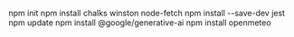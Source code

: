 npm init
npm install chalks winston node-fetch
npm install --save-dev jest
npm update
npm install @google/generative-ai
npm install openmeteo